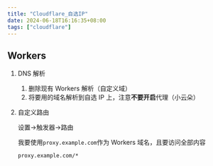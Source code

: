 ```yaml
---
title: "Cloudflare_自选IP"
date: 2024-06-18T16:16:35+08:00
tags: ["cloudflare"]
---
```


## Workers

1. DNS 解析

   1. 删除现有 Workers 解析（自定义域）
   2. 将要用的域名解析到自选 IP 上，注意**不要开启**代理（小云朵）

2. 自定义路由

   设置->触发器->路由

   我要使用`proxy.example.com`作为 Workers 域名，且要访问全部内容

   ```text
   proxy.example.com/*
   ```
